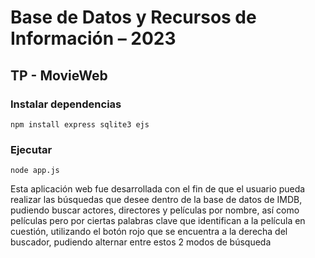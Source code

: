 # Base de Datos y Recursos de Información – 2023
## TP - MovieWeb

### Instalar dependencias
`npm install express sqlite3 ejs`

### Ejecutar
`node app.js`

Esta aplicación web fue desarrollada con el fin de que el usuario pueda realizar las búsquedas que desee dentro de
la base de datos de IMDB, pudiendo buscar actores, directores y películas por nombre, así como películas pero por ciertas palabras clave
que identifican a la película en cuestión, utilizando el botón rojo que se encuentra a la derecha del buscador, pudiendo alternar entre estos 2 modos de búsqueda
